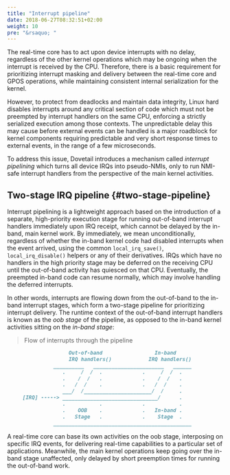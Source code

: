 ```yaml
---
title: "Interrupt pipeline"
date: 2018-06-27T08:32:51+02:00
weight: 10
pre: "&rsaquo; "
---
```


The real-time core has to act upon device interrupts with no delay,
regardless of the other kernel operations which may be ongoing when
the interrupt is received by the CPU. Therefore, there is a basic
requirement for prioritizing interrupt masking and delivery between
the real-time core and GPOS operations, while maintaining consistent
internal serialization for the kernel.

However, to protect from deadlocks and maintain data integrity, Linux
hard disables interrupts around any critical section of code which
must not be preempted by interrupt handlers on the same CPU, enforcing
a strictly serialized execution among those contexts. The
unpredictable delay this may cause before external events can be
handled is a major roadblock for kernel components requiring
predictable and very short response times to external events, in the
range of a few microseconds.

To address this issue, Dovetail introduces a mechanism called
*interrupt pipelining* which turns all device IRQs into pseudo-NMIs,
only to run NMI-safe interrupt handlers from the perspective of the
main kernel activities.

## Two-stage IRQ pipeline {#two-stage-pipeline}

Interrupt pipelining is a lightweight approach based on the
introduction of a separate, high-priority execution stage for running
out-of-band interrupt handlers immediately upon IRQ receipt, which
cannot be delayed by the in-band, main kernel work. By immediately,
we mean unconditionally, regardless of whether the in-band kernel code
had disabled interrupts when the event arrived, using the common
`local_irq_save()`, `local_irq_disable()` helpers or any of their
derivatives.  IRQs which have no handlers in the high priority stage
may be deferred on the receiving CPU until the out-of-band activity
has quiesced on that CPU. Eventually, the preempted in-band code can
resume normally, which may involve handling the deferred interrupts.

In other words, interrupts are flowing down from the out-of-band to
the in-band interrupt stages, which form a two-stage pipeline for
prioritizing interrupt delivery. The runtime context of the
out-of-band interrupt handlers is known as the *oob stage* of the
pipeline, as opposed to the in-band kernel activities sitting on the
*in-band stage*:

> Flow of interrupts through the pipeline

```markdown
                    Out-of-band                 In-band
                    IRQ handlers()            IRQ handlers()
               __________   _______________________   ______
                  .     /  /  .             .     /  /  .
                  .    /  /   .             .    /  /   .
                  .   /  /    .             .   /  /    .
                  ___/  /______________________/  /     .
     [IRQ] -----> _______________________________/      .
                  .           .             .           .
                  .    OOB    .             .   In-band .
                  .   Stage   .             .    Stage  .
               _____________________________________________
```

A real-time core can base its own activities on the oob stage,
interposing on specific IRQ events, for delivering real-time
capabilities to a particular set of applications. Meanwhile, the
main kernel operations keep going over the in-band stage
unaffected, only delayed by short preemption times for running the
out-of-band work.
